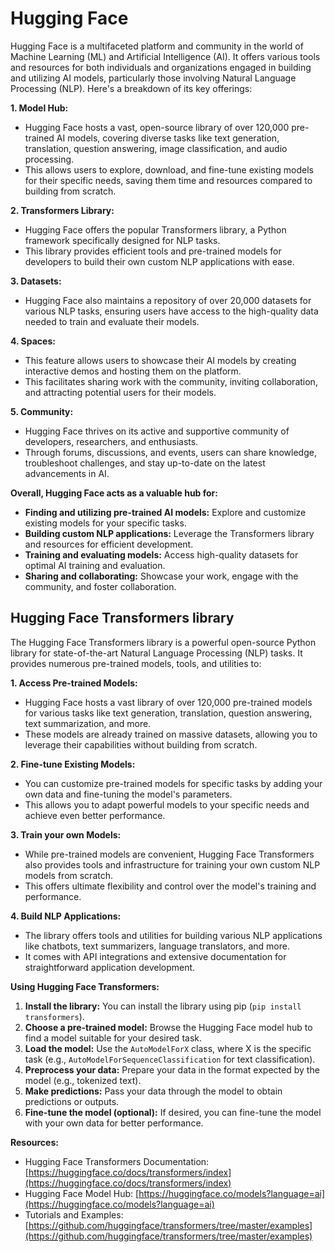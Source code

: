 # Hugging Face

Hugging Face is a multifaceted platform and community in the world of Machine Learning (ML) and Artificial Intelligence (AI). It offers various tools and resources for both individuals and organizations engaged in building and utilizing AI models, particularly those involving Natural Language Processing (NLP). Here's a breakdown of its key offerings:

**1. Model Hub:**

- Hugging Face hosts a vast, open-source library of over 120,000 pre-trained AI models, covering diverse tasks like text generation, translation, question answering, image classification, and audio processing.
- This allows users to explore, download, and fine-tune existing models for their specific needs, saving them time and resources compared to building from scratch.

**2. Transformers Library:**

- Hugging Face offers the popular Transformers library, a Python framework specifically designed for NLP tasks.
- This library provides efficient tools and pre-trained models for developers to build their own custom NLP applications with ease.

**3. Datasets:**

- Hugging Face also maintains a repository of over 20,000 datasets for various NLP tasks, ensuring users have access to the high-quality data needed to train and evaluate their models.

**4. Spaces:**

- This feature allows users to showcase their AI models by creating interactive demos and hosting them on the platform.
- This facilitates sharing work with the community, inviting collaboration, and attracting potential users for their models.

**5. Community:**

- Hugging Face thrives on its active and supportive community of developers, researchers, and enthusiasts.
- Through forums, discussions, and events, users can share knowledge, troubleshoot challenges, and stay up-to-date on the latest advancements in AI.

**Overall, Hugging Face acts as a valuable hub for:**

* **Finding and utilizing pre-trained AI models:** Explore and customize existing models for your specific tasks.
* **Building custom NLP applications:** Leverage the Transformers library and resources for efficient development.
* **Training and evaluating models:** Access high-quality datasets for optimal AI training and evaluation.
* **Sharing and collaborating:** Showcase your work, engage with the community, and foster collaboration.

## Hugging Face Transformers library

The Hugging Face Transformers library is a powerful open-source Python library for state-of-the-art Natural Language Processing (NLP) tasks. It provides numerous pre-trained models, tools, and utilities to:

**1. Access Pre-trained Models:**

- Hugging Face hosts a vast library of over 120,000 pre-trained models for various tasks like text generation, translation, question answering, text summarization, and more.
- These models are already trained on massive datasets, allowing you to leverage their capabilities without building from scratch.

**2. Fine-tune Existing Models:**

- You can customize pre-trained models for specific tasks by adding your own data and fine-tuning the model's parameters.
- This allows you to adapt powerful models to your specific needs and achieve even better performance.

**3. Train your own Models:**

- While pre-trained models are convenient, Hugging Face Transformers also provides tools and infrastructure for training your own custom NLP models from scratch.
- This offers ultimate flexibility and control over the model's training and performance.

**4. Build NLP Applications:**

- The library offers tools and utilities for building various NLP applications like chatbots, text summarizers, language translators, and more.
- It comes with API integrations and extensive documentation for straightforward application development.

**Using Hugging Face Transformers:**

1. **Install the library:** You can install the library using pip (`pip install transformers`).
2. **Choose a pre-trained model:** Browse the Hugging Face model hub to find a model suitable for your desired task.
3. **Load the model:** Use the `AutoModelForX` class, where X is the specific task (e.g., `AutoModelForSequenceClassification` for text classification).
4. **Preprocess your data:** Prepare your data in the format expected by the model (e.g., tokenized text).
5. **Make predictions:** Pass your data through the model to obtain predictions or outputs.
6. **Fine-tune the model (optional):** If desired, you can fine-tune the model with your own data for better performance.

**Resources:**

- Hugging Face Transformers Documentation: [https://huggingface.co/docs/transformers/index](https://huggingface.co/docs/transformers/index)
- Hugging Face Model Hub: [https://huggingface.co/models?language=ai](https://huggingface.co/models?language=ai)
- Tutorials and Examples: [https://github.com/huggingface/transformers/tree/master/examples](https://github.com/huggingface/transformers/tree/master/examples)





